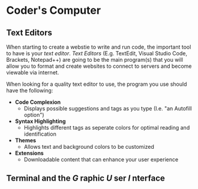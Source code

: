 # Coder's Computer


## Text Editors
When starting to create a webstie to write and run code, the important tool to have is your _text editor_. _Text Editors_ (E.g. TextEdit, Visual Studio Code, Brackets, Notepad++) are going to be the main program(s) that you will allow you to format and create websites to connect to servers and become viewable via internet.

When looking for a quality text editor to use, the program you use should have the following:
+ __Code Complexion__
  + Displays possible suggestions and tags as you type (I.e. "an Autofill option")
+ __Syntax Highlighting__
  + Highlights different tags as seperate colors for optimal reading and identification
+ __Themes__
  + Allows text and background colors to be customized
+ __Extensions__
  + Downloadable content that can enhance your user experience
  
## Terminal and the _G_ raphic _U_ ser _I_ nterface
